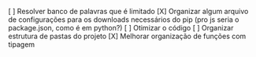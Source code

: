 [ ] Resolver banco de palavras que é limitado
[X] Organizar algum arquivo de configurações para os downloads necessários do pip (pro js seria o package.json, como é em python?)
[ ] Otimizar o código
[ ] Organizar estrutura de pastas do projeto
[X] Melhorar organização de funções com tipagem